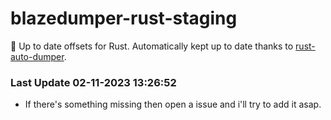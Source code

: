 # blazedumper-rust-staging

🚀 Up to date offsets for Rust. Automatically kept up to date thanks to [rust-auto-dumper](https://github.com/Akandesh/rust-auto-dumper).


### Last Update 02-11-2023 13:26:52
- If there's something missing then open a issue and i'll try to add it asap.